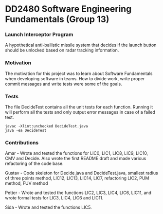 # DD2480 Software Engineering Fundamentals (Group 13)

### Launch Interceptor Program
A hypothetical anti-ballistic missile system that decides if the launch button should be unlocked based on radar tracking information.

### Motivation
The motivation for this project was to learn about Software Fundamentals when developing software in teams. How to divide work, write proper commit messages and write tests were some of the goals.

### Tests
The file DecideTest contains all the unit tests for each function. Running it will perform all the tests and only output error messages in case of a failed test.
```
javac -Xlint:unchecked DecideTest.java
java -ea DecideTest
```

### Contributions

Amar - Wrote and tested the functions for LIC0, LIC1, LIC8, LIC9, LIC10, CMV and Decide. Also wrote the first README draft and made various refactoring of the code base.

Gustav - Code skeleton for Decide.java and DecideTest.java, smallest radius of three points method, LIC12, LIC13, LIC14, LIC7, refactoring LIC2, PUM method, FUV method

Petter - Wrote and tested the functions LIC2, LIC3, LIC4, LIC6, LIC11, and wrote formal tests for LIC3, LIC4, LIC6 and LIC11. 

Sida - Wrote and tested the functions LIC5.
